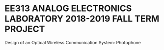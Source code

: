 # EE313 ANALOG ELECTRONICS LABORATORY 2018-2019 FALL TERM PROJECT
Design of an Optical Wireless Communication System: Photophone
